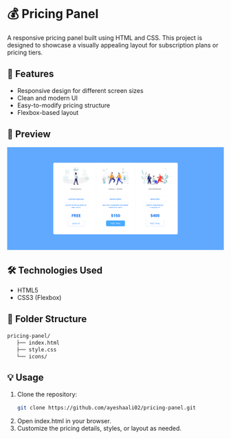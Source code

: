 # 💰 Pricing Panel

A responsive pricing panel built using HTML and CSS. This project is designed to showcase a visually appealing layout for subscription plans or pricing tiers.

## 🚀 Features

- Responsive design for different screen sizes
- Clean and modern UI
- Easy-to-modify pricing structure
- Flexbox-based layout

## 📸 Preview

![Pricing Panel Screenshot](icons/screenshot.png) <!-- Replace with your actual image path if you upload one -->

## 🛠️ Technologies Used

- HTML5
- CSS3 (Flexbox)

## 📁 Folder Structure

<pre><code>pricing-panel/ 
   ├── index.html 
   ├── style.css 
   └── icons/ </code></pre>

## 💡 Usage

1. Clone the repository:
   ```bash
   git clone https://github.com/ayeshaali02/pricing-panel.git
2. Open index.html in your browser.
3. Customize the pricing details, styles, or layout as needed.
